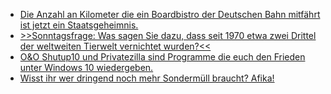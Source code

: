 * [Die Anzahl an Kilometer die ein Boardbistro der Deutschen Bahn mitfährt ist jetzt ein Staatsgeheimnis.](https://blog.fefe.de/?ts=a1a0e95c)
* [>>Sonntagsfrage: Was sagen Sie dazu, dass seit 1970 etwa zwei Drittel der weltweiten Tierwelt vernichtet wurden?<<](https://www.der-postillon.com/2020/09/sonntagsfrage-tierwelt.html)
* [O&O Shutup10 und Privatezilla sind Programme die euch den Frieden unter Windows 10 wiedergeben.](https://www.bleepingcomputer.com/news/microsoft/these-windows-10-tools-give-you-complete-control-over-privacy/)
* [Wisst ihr wer dringend noch mehr Sondermüll braucht? Afika!](https://netzfrauen.org/2020/09/12/africa-14/)
